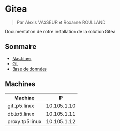 # Gitea

> Par Alexis VASSEUR et Roxanne ROULLAND

Documentation de notre installation de la solution Gitea

## Sommaire

- [Machines](#machines)
- [Git](./git.md)
- [Base de données](./db.md)

## Machines

| Machine         | IP          |
| --------------- | ----------- |
| git.tp5.linux   | 10.105.1.10 |
| db.tp5.linux    | 10.105.1.11 |
| proxy.tp5.linux | 10.105.1.12 |
